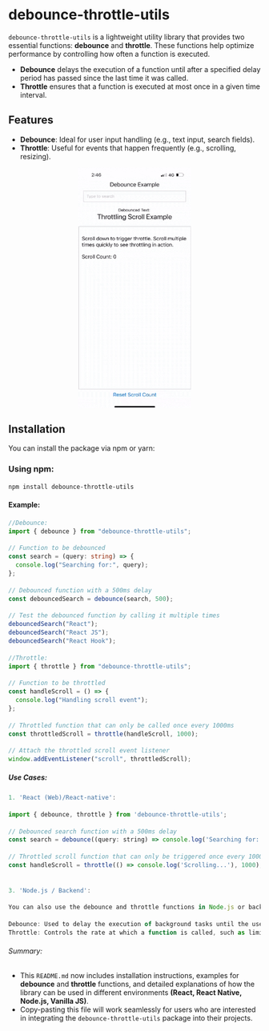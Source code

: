 # debounce-throttle-utils

`debounce-throttle-utils` is a lightweight utility library that provides two essential functions: **debounce** and **throttle**. These functions help optimize performance by controlling how often a function is executed.

- **Debounce** delays the execution of a function until after a specified delay period has passed since the last time it was called.
- **Throttle** ensures that a function is executed at most once in a given time interval.

## Features

- **Debounce**: Ideal for user input handling (e.g., text input, search fields).
- **Throttle**: Useful for events that happen frequently (e.g., scrolling, resizing).

<div style="display: flex; flex-direction: row; justify-content: center; align-items: center;">
  <!-- First GIF -->
  <img src="https://github.com/coder-shubh/debounce-throttle-utils/blob/297b19962148e81f14648501084aec86d6779a60/src/video.gif?raw=true" alt="Demo 1" width="45%" height='30%'>
</div>


## Installation

You can install the package via npm or yarn:

### Using npm:

```bash
npm install debounce-throttle-utils
```

#### Example:

```ts
//Debounce:
import { debounce } from "debounce-throttle-utils";

// Function to be debounced
const search = (query: string) => {
  console.log("Searching for:", query);
};

// Debounced function with a 500ms delay
const debouncedSearch = debounce(search, 500);

// Test the debounced function by calling it multiple times
debouncedSearch("React");
debouncedSearch("React JS");
debouncedSearch("React Hook");

//Throttle:
import { throttle } from "debounce-throttle-utils";

// Function to be throttled
const handleScroll = () => {
  console.log("Handling scroll event");
};

// Throttled function that can only be called once every 1000ms
const throttledScroll = throttle(handleScroll, 1000);

// Attach the throttled scroll event listener
window.addEventListener("scroll", throttledScroll);
```

##### Use Cases:

```js
1. 'React (Web)/React-native':

import { debounce, throttle } from 'debounce-throttle-utils';

// Debounced search function with a 500ms delay
const search = debounce((query: string) => console.log('Searching for:', query), 500);

// Throttled scroll function that can only be triggered once every 1000ms
const handleScroll = throttle(() => console.log('Scrolling...'), 1000);


3. 'Node.js / Backend':

You can also use the debounce and throttle functions in Node.js or backend services to limit the rate of requests or actions.

Debounce: Used to delay the execution of background tasks until the user stops interacting for a specified amount of time.
Throttle: Controls the rate at which a function is called, such as limiting the number of requests to an API.

```

###### Summary:

- This `README.md` now includes installation instructions, examples for **debounce** and **throttle** functions, and detailed explanations of how the library can be used in different environments **(React, React Native, Node.js, Vanilla JS)**.
- Copy-pasting this file will work seamlessly for users who are interested in integrating the `debounce-throttle-utils` package into their projects.
